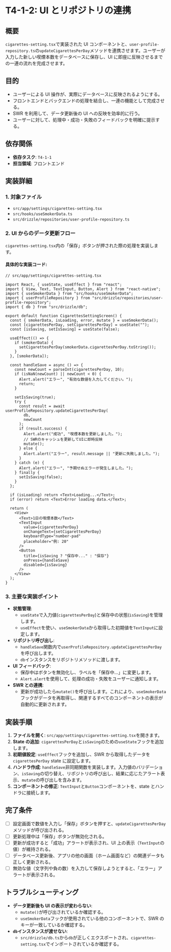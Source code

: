 # T4-1-2: UI とリポジトリの連携

## 概要

`cigarettes-setting.tsx`で実装された UI コンポーネントと、`user-profile-repository.ts`の`updateCigarettesPerDay`メソッドを連携させます。ユーザーが入力した新しい喫煙本数をデータベースに保存し、UI に即座に反映させるまでの一連の流れを完成させます。

## 目的

- ユーザーによる UI 操作が、実際にデータベースに反映されるようにする。
- フロントエンドとバックエンドの処理を結合し、一連の機能として完成させる。
- SWR を利用して、データ更新後の UI への反映を効率的に行う。
- ユーザーに対して、処理中・成功・失敗のフィードバックを明確に提示する。

## 依存関係

- **依存タスク**: `T4-1-1`
- **担当領域**: フロントエンド

## 実装詳細

### 1. 対象ファイル

- `src/app/settings/cigarettes-setting.tsx`
- `src/hooks/useSmokerData.ts`
- `src/drizzle/repositories/user-profile-repository.ts`

### 2. UI からのデータ更新フロー

`cigarettes-setting.tsx`内の「保存」ボタンが押された際の処理を実装します。

#### 具体的な実装コード:

```tsx
// src/app/settings/cigarettes-setting.tsx

import React, { useState, useEffect } from "react";
import { View, Text, TextInput, Button, Alert } from "react-native";
import { useSmokerData } from "src/hooks/useSmokerData";
import { userProfileRepository } from "src/drizzle/repositories/user-profile-repository";
import { db } from "src/drizzle/db";

export default function CigarettesSettingScreen() {
  const { smokerData, isLoading, error, mutate } = useSmokerData();
  const [cigarettesPerDay, setCigarettesPerDay] = useState("");
  const [isSaving, setIsSaving] = useState(false);

  useEffect(() => {
    if (smokerData) {
      setCigarettesPerDay(smokerData.cigarettesPerDay.toString());
    }
  }, [smokerData]);

  const handleSave = async () => {
    const newCount = parseInt(cigarettesPerDay, 10);
    if (isNaN(newCount) || newCount < 0) {
      Alert.alert("エラー", "有効な数値を入力してください。");
      return;
    }

    setIsSaving(true);
    try {
      const result = await userProfileRepository.updateCigarettesPerDay(
        db,
        newCount
      );
      if (result.success) {
        Alert.alert("成功", "喫煙本数を更新しました。");
        // SWRのキャッシュを更新してUIに即時反映
        mutate();
      } else {
        Alert.alert("エラー", result.message || "更新に失敗しました。");
      }
    } catch (e) {
      Alert.alert("エラー", "予期せぬエラーが発生しました。");
    } finally {
      setIsSaving(false);
    }
  };

  if (isLoading) return <Text>Loading...</Text>;
  if (error) return <Text>Error loading data.</Text>;

  return (
    <View>
      <Text>1日の喫煙本数</Text>
      <TextInput
        value={cigarettesPerDay}
        onChangeText={setCigarettesPerDay}
        keyboardType="number-pad"
        placeholder="例: 20"
      />
      <Button
        title={isSaving ? "保存中..." : "保存"}
        onPress={handleSave}
        disabled={isSaving}
      />
    </View>
  );
}
```

### 3. 主要な実装ポイント

- **状態管理**:
  - `useState`で入力値(`cigarettesPerDay`)と保存中の状態(`isSaving`)を管理します。
  - `useEffect`を使い、`useSmokerData`から取得した初期値を`TextInput`に設定します。
- **リポジトリ呼び出し**:
  - `handleSave`関数内で`userProfileRepository.updateCigarettesPerDay`を呼び出します。
  - `db`インスタンスをリポジトリメソッドに渡します。
- **UI フィードバック**:
  - 保存中はボタンを無効化し、ラベルを「保存中...」に変更します。
  - `Alert.alert`を使用して、処理の成功・失敗をユーザーに通知します。
- **SWR との連携**:
  - 更新が成功したら`mutate()`を呼び出します。これにより、`useSmokerData`フックがデータを再取得し、関連するすべてのコンポーネントの表示が自動的に更新されます。

## 実装手順

1. **ファイルを開く**: `src/app/settings/cigarettes-setting.tsx`を開きます。
2. **State の追加**: `cigarettesPerDay`と`isSaving`のための`useState`フックを追加します。
3. **初期値設定**: `useEffect`フックを追加し、SWR から取得したデータを`cigarettesPerDay` state に設定します。
4. **ハンドラ作成**: `handleSave`非同期関数を実装します。入力値のバリデーション、`isSaving`の切り替え、リポジトリの呼び出し、結果に応じたアラート表示、`mutate`の呼び出しを含みます。
5. **コンポーネントの修正**: `TextInput`と`Button`コンポーネントを、state とハンドラに接続します。

## 完了条件

- [ ] 設定画面で数値を入力し「保存」ボタンを押すと、`updateCigarettesPerDay`メソッドが呼び出される。
- [ ] 更新処理中は「保存」ボタンが無効化される。
- [ ] 更新が成功すると「成功」アラートが表示され、UI 上の表示（`TextInput`の値）が維持される。
- [ ] データベース更新後、アプリの他の画面（ホーム画面など）の関連データも正しく更新される。
- [ ] 無効な値（文字列や負の数）を入力して保存しようとすると、「エラー」アラートが表示される。

## トラブルシューティング

- **データ更新後も UI の表示が変わらない**:
  - `mutate()`が呼び出されているか確認する。
  - `useSmokerData`フックが使用されている他のコンポーネントで、SWR のキーが一致しているか確認する。
- **`db`インスタンスが渡せない**:
  - `src/drizzle/db.ts`から`db`が正しくエクスポートされ、`cigarettes-setting.tsx`でインポートされているか確認する。
